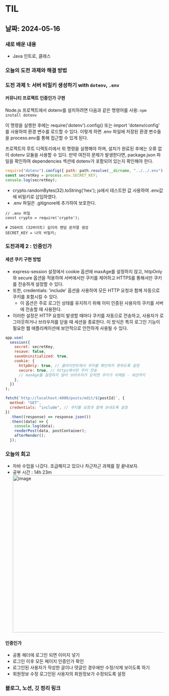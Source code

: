 # TIL

## 날짜: 2024-05-16

### 새로 배운 내용

- Java 인트로, 클래스

### 오늘의 도전 과제와 해결 방법

### 도전 과제 1: 서버 비밀키 생성하기 with `dotenv`, `.env`

#### 커뮤니티 프로젝트 인증인가 구현

Node.js 프로젝트에서 dotenv를 설치하려면 다음과 같은 명령어를 사용: `npm install dotenv`

이 명령을 실행한 후에는 require('dotenv').config() 또는 import 'dotenv/config' 를 사용하여 환경 변수를 로드할 수 있다.
이렇게 하면 .env 파일에 저장된 환경 변수들을 process.env를 통해 접근할 수 있게 된다.

프로젝트의 루트 디렉토리에서 위 명령을 실행해야 하며, 설치가 완료된 후에는 오류 없이 dotenv 모듈을 사용할 수 있다. 만약 여전히 문제가 발생한다면, package.json 파일을 확인하여 dependencies 섹션에 dotenv가 포함되어 있는지 확인해야 한다.

```javascript
require("dotenv").config({ path: path.resolve(__dirname, "../../.env") });
const secretKey = process.env.SECRET_KEY;
console.log(secretKey);
```

- crypto.randomBytes(32).toString('hex'); js에서 테스트한 값 사용하여 .env값에 비밀키로 삽입하였다.
- .env 파일은 .gitignore에 추가하여 보호한다.

```
// .env 파일
const crypto = require('crypto');

# 256비트 (32바이트) 길이의 랜덤 문자열 생성
SECRET_KEY = 나의 비밀키;
```

### 도전과제 2 : 인증인가

#### 세션 쿠키 구현 방법

- express-session 설정에서 cookie 옵션에 maxAge를 설정하지 않고, httpOnly와 secure 옵션을 적용하여 서버에서만 쿠키를 제어하고 HTTPS를 통해서만 쿠키를 전송하게 설정할 수 있다.
- 또한, credentials: 'include' 옵션을 사용하여 모든 HTTP 요청과 함께 자동으로 쿠키를 포함시킬 수 있다.
  - 이 옵션은 주로 로그인 상태를 유지하기 위해 이미 인증된 사용자의 쿠키를 서버에 전송할 때 사용한다.
- 이러한 설정은 HTTP 요청이 발생할 때마다 쿠키를 자동으로 전송하고, 사용자가 로그아웃하거나 브라우저를 닫을 때 세션을 종료한다. 이 방식은 특히 로그인 기능이 필요한 웹 애플리케이션에 보안적으로 안전하게 사용될 수 있다.

```javascript
app.use(
  session({
    secret: secretKey,
    resave: false,
    saveUninitialized: true,
    cookie: {
      httpOnly: true, // 클라이언트에서 쿠키를 확인하지 못하도록 설정
      secure: true, // https에서만 쿠키 전송
      // maxAge를 설정하지 않아 브라우저가 닫히면 쿠키가 삭제됨 - 세션쿠키
    },
  })
);
```

```javascript
fetch(`http://localhost:4000/posts/edit/${postId}`, {
  method: "GET",
  credentials: "include", // 쿠키를 요청과 함께 보내도록 설정
})
  .then((response) => response.json())
  .then((data) => {
    console.log(data);
    renderPost(data, postContainer);
    afterRender();
  });
```

### 오늘의 회고

- 자바 수업을 나갔다. 조급해지고 있으나 차근차근 과제를 잘 끝내보자.
- 공부 시간 : 14h 23m <img width="500" alt="image" src="https://github.com/100-hours-a-week/seny-til/assets/83276834/b3115771-41ea-4cc6-a154-1cec46b0ccb0">


#### 인증인가

- 공통 헤더에 로그인 되면 이미지 넣기
- 로그인 이후 모든 페이지 인증인가 확인
- 로그인된 사용자가 작성한 글이나 댓글인 경우에만 수정/삭제 보이도록 하기
- 회원정보 수정 로그인된 사용자의 회원정보가 수정되도록 설정

### 블로그, 노션, 깃 정리 링크
